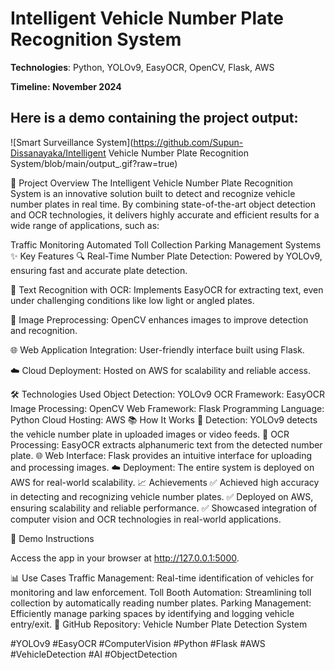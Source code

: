 # **Intelligent Vehicle Number Plate Recognition System**

**Technologies**: Python, YOLOv9, EasyOCR, OpenCV, Flask, AWS

**Timeline: November 2024**

## **Here is a demo containing the project output:**
![Smart Surveillance System](https://github.com/Supun-Dissanayaka/Intelligent Vehicle Number Plate Recognition System/blob/main/output_.gif?raw=true)


🚗 Project Overview
The Intelligent Vehicle Number Plate Recognition System is an innovative solution built to detect and recognize vehicle number plates in real time. By combining state-of-the-art object detection and OCR technologies, it delivers highly accurate and efficient results for a wide range of applications, such as:

Traffic Monitoring
Automated Toll Collection
Parking Management Systems
✨ Key Features
🔍 Real-Time Number Plate Detection:
Powered by YOLOv9, ensuring fast and accurate plate detection.

📝 Text Recognition with OCR:
Implements EasyOCR for extracting text, even under challenging conditions like low light or angled plates.

📸 Image Preprocessing:
OpenCV enhances images to improve detection and recognition.

🌐 Web Application Integration:
User-friendly interface built using Flask.

☁️ Cloud Deployment:
Hosted on AWS for scalability and reliable access.

🛠️ Technologies Used
Object Detection: YOLOv9
OCR Framework: EasyOCR
Image Processing: OpenCV
Web Framework: Flask
Programming Language: Python
Cloud Hosting: AWS
📚 How It Works
🔎 Detection: YOLOv9 detects the vehicle number plate in uploaded images or video feeds.
📝 OCR Processing: EasyOCR extracts alphanumeric text from the detected number plate.
🌐 Web Interface: Flask provides an intuitive interface for uploading and processing images.
☁️ Deployment: The entire system is deployed on AWS for real-world scalability.
📈 Achievements
✅ Achieved high accuracy in detecting and recognizing vehicle number plates.
✅ Deployed on AWS, ensuring scalability and reliable performance.
✅ Showcased integration of computer vision and OCR technologies in real-world applications.

🚀 Demo Instructions

Access the app in your browser at http://127.0.0.1:5000.

📊 Use Cases
Traffic Management: Real-time identification of vehicles for monitoring and law enforcement.
Toll Booth Automation: Streamlining toll collection by automatically reading number plates.
Parking Management: Efficiently manage parking spaces by identifying and logging vehicle entry/exit.
🔗 GitHub Repository: Vehicle Number Plate Detection System

#YOLOv9 #EasyOCR #ComputerVision #Python #Flask #AWS #VehicleDetection #AI #ObjectDetection
